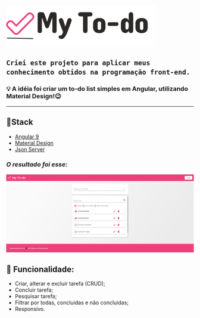 ![logo](/src/my-to-app/src/assets/logo-tipo.png)

## `Criei este projeto para aplicar meus conhecimento obtidos na programação front-end.`

### 💡 A idéia foi criar um to-do list simples em Angular, utilizando Material Design!😉

----------------
## 📌**Stack**

- [Angular 9](https://angular.io/)
- [Material Design](https://material.angular.io/)
- [Json Server](https://github.com/typicode/json-server)

### *O resultado foi esse:*
![My to-do](/src/my-to-app/src/assets/home.png)

## 📌 **Funcionalidade:**
- Criar, alterar e excluir tarefa (CRUD);
- Concluir tarefa;
- Pesquisar tarefa;
- Filtrar por todas, concluidas e não concluidas;
- Responsivo.



